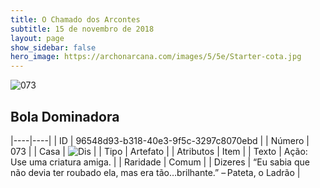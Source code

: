 ```yaml
---
title: O Chamado dos Arcontes
subtitle: 15 de novembro de 2018
layout: page
show_sidebar: false
hero_image: https://archonarcana.com/images/5/5e/Starter-cota.jpg
---
```


![073](https://cdn.keyforgegame.com/media/card_front/pt/341_073_QRQ93X7RG4J9_pt.png)

## Bola Dominadora

|----|----|
| ID | 96548d93-b318-40e3-9f5c-3297c8070ebd |
| Número | 073 |
| Casa | ![Dis](https://archonarcana.com/images/thumb/e/e8/Dis.png/22px-Dis.png "Dis") |
| Tipo | Artefato |
| Atributos | Item |
| Texto | Ação: Use uma criatura amiga. |
| Raridade | Comum |
| Dizeres | “Eu sabia que não devia ter roubado ela,  mas era tão…brilhante.” – Pateta, o Ladrão |
